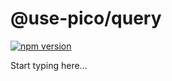 # @use-pico/query

[![npm version](https://badge.fury.io/js/@use-pico%2Fquery.svg)](https://badge.fury.io/js/@use-pico%2Fquery)

Start typing here...
